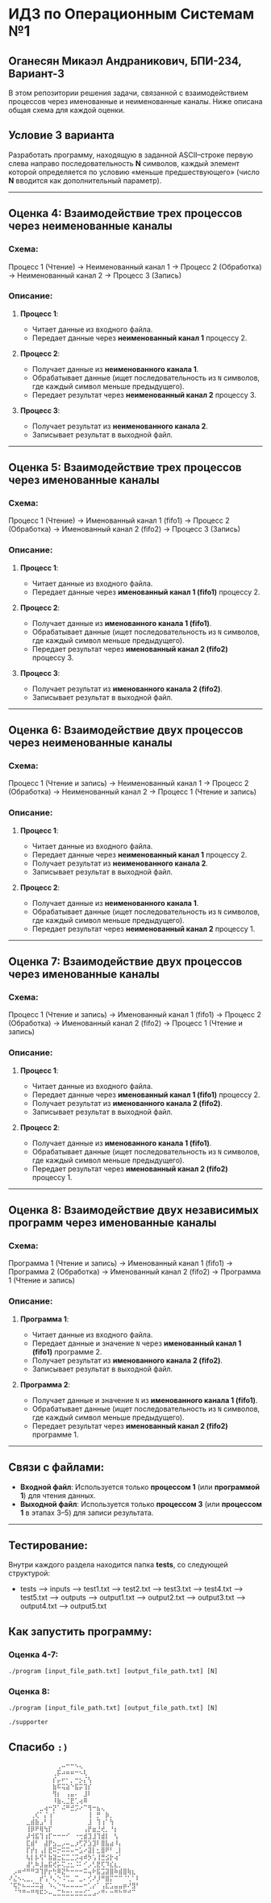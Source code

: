 # ИДЗ по Операционным Системам №1
## Оганесян Микаэл Андраникович, БПИ-234, Вариант-3

В этом репозитории решения задачи, связанной с взаимодействием процессов через именованные и неименованные каналы. Ниже описана общая схема для каждой оценки.

## Условие 3 варианта
Разработать программу, находящую в заданной ASCII–строке первую
слева направо последовательность **N** символов, каждый элемент
которой определяется по условию «меньше предшествующего» (число **N** вводится как дополнительный параметр).

---

## Оценка 4: Взаимодействие трех процессов через неименованные каналы

### Схема:
Процесс 1 (Чтение) → Неименованный канал 1 → Процесс 2 (Обработка) → Неименованный канал 2 → Процесс 3 (Запись)


### Описание:
1. **Процесс 1**:
   - Читает данные из входного файла.
   - Передает данные через **неименованный канал 1** процессу 2.

2. **Процесс 2**:
   - Получает данные из **неименованного канала 1**.
   - Обрабатывает данные (ищет последовательность из `N` символов, где каждый символ меньше предыдущего).
   - Передает результат через **неименованный канал 2** процессу 3.

3. **Процесс 3**:
   - Получает результат из **неименованного канала 2**.
   - Записывает результат в выходной файл.

---

## Оценка 5: Взаимодействие трех процессов через именованные каналы

### Схема:
Процесс 1 (Чтение) → Именованный канал 1 (fifo1) → Процесс 2 (Обработка) → Именованный канал 2 (fifo2) → Процесс 3 (Запись)

### Описание:
1. **Процесс 1**:
   - Читает данные из входного файла.
   - Передает данные через **именованный канал 1 (fifo1)** процессу 2.

2. **Процесс 2**:
   - Получает данные из **именованного канала 1 (fifo1)**.
   - Обрабатывает данные (ищет последовательность из `N` символов, где каждый символ меньше предыдущего).
   - Передает результат через **именованный канал 2 (fifo2)** процессу 3.

3. **Процесс 3**:
   - Получает результат из **именованного канала 2 (fifo2)**.
   - Записывает результат в выходной файл.

---

## Оценка 6: Взаимодействие двух процессов через неименованные каналы

### Схема:
Процесс 1 (Чтение и запись) → Неименованный канал 1 → Процесс 2 (Обработка) → Неименованный канал 2 → Процесс 1 (Чтение и запись)

### Описание:
1. **Процесс 1**:
   - Читает данные из входного файла.
   - Передает данные через **неименованный канал 1** процессу 2.
   - Получает результат из **неименованного канала 2**.
   - Записывает результат в выходной файл.

2. **Процесс 2**:
   - Получает данные из **неименованного канала 1**.
   - Обрабатывает данные (ищет последовательность из `N` символов, где каждый символ меньше предыдущего).
   - Передает результат через **неименованный канал 2** процессу 1.

---

## Оценка 7: Взаимодействие двух процессов через именованные каналы

### Схема:
Процесс 1 (Чтение и запись) → Именованный канал 1 (fifo1) → Процесс 2 (Обработка) → Именованный канал 2 (fifo2) → Процесс 1 (Чтение и запись)

### Описание:
1. **Процесс 1**:
   - Читает данные из входного файла.
   - Передает данные через **именованный канал 1 (fifo1)** процессу 2.
   - Получает результат из **именованного канала 2 (fifo2)**.
   - Записывает результат в выходной файл.

2. **Процесс 2**:
   - Получает данные из **именованного канала 1 (fifo1)**.
   - Обрабатывает данные (ищет последовательность из `N` символов, где каждый символ меньше предыдущего).
   - Передает результат через **именованный канал 2 (fifo2)** процессу 1.

---

## Оценка 8: Взаимодействие двух независимых программ через именованные каналы

### Схема:
Программа 1 (Чтение и запись) → Именованный канал 1 (fifo1) → Программа 2 (Обработка) → Именованный канал 2 (fifo2) → Программа 1 (Чтение и запись)

### Описание:
1. **Программа 1**:
   - Читает данные из входного файла.
   - Передает данные и значение `N` через **именованный канал 1 (fifo1)** программе 2.
   - Получает результат из **именованного канала 2 (fifo2)**.
   - Записывает результат в выходной файл.

2. **Программа 2**:
   - Получает данные и значение `N` из **именованного канала 1 (fifo1)**.
   - Обрабатывает данные (ищет последовательность из `N` символов, где каждый символ меньше предыдущего).
   - Передает результат через **именованный канал 2 (fifo2)** программе 1.

---

## Связи с файлами:
- **Входной файл**: Используется только **процессом 1** (или **программой 1**) для чтения данных.
- **Выходной файл**: Используется только **процессом 3** (или **процессом 1** в этапах 3–5) для записи результата.

---

## Тестирование:
Внутри каждого раздела находится папка **tests**, со следующей структурой:
- tests
    --> inputs
        --> test1.txt
        --> test2.txt
        --> test3.txt
        --> test4.txt
        --> test5.txt
    --> outputs
        --> output1.txt
        --> output2.txt
        --> output3.txt
        --> output4.txt
        --> output5.txt


## Как запустить программу:
### Оценка 4-7:
```console
./program [input_file_path.txt] [output_file_path.txt] [N]
```
### Оценка 8:
```console
./program [input_file_path.txt] [output_file_path.txt] [N]
```
```console
./supporter
```


## Спасибо `:)`

`
⠀⠀⠀⠀⠀⠀⠀⠀⠀⠀⠀⢀⠤⠒⠒⠢⢄⠀⠀⠀⠀⠀⠀⠀⠀⠀⠀⠀⠀⠀
⠀⠀⠀⠀⠀⠀⠀⠀⠀⠀⢀⡯⠴⠶⠶⠒⠢⢇⠀⠀⠀⠀⠀⠀⠀⠀⠀⠀⠀⠀
⠀⠀⠀⠀⠀⠀⠀⠀⠀⠀⡎⡤⠖⠂⡀⠒⡢⡌⢣⠀⠀⠀⠀⠀⠀⠀⠀⠀⠀⠀
⠀⠀⠀⠀⠀⠀⠀⠀⠀⠀⣷⠯⢭⣵⠑⣯⡭⢹⡎⠀⠀⠀⠀⠀⠀⠀⠀⠀⠀⠀
⠀⠀⠀⠀⠀⠀⠀⠀⠀⠀⢻⡆⠀⢠⣤⠄⠀⣸⠇⠀⠀⠀⠀⠀⠀⠀⠀⠀⠀⠀
⠀⠀⠀⠀⠀⠀⠀⠀⠀⠀⠸⣷⢄⣈⣟⢁⢴⠿⠀⠀⠀⠀⠀⠀⠀⠀⠀⠀⠀⠀
⠀⠀⠀⠀⠀⠀⠀⣀⢴⠒⡝⠁⠬⠛⣚⡩⠔⠉⢻⠒⣦⢄⠀⠀⠀⠀⠀⠀⠀⠀
⠀⠀⠀⠀⠀⢀⢎⠁⡌⢰⠁⠀⠀⠀⠀⠀⠀⠀⢸⠀⡛⠀⡷⡀⠀⠀⠀⠀⠀⠀
⠀⠀⠀⠀⣀⣾⣷⣠⠃⢸⠀⠀⠀⠀⠀⠀⠀⠀⣸⠀⢹⢰⠁⢳⠀⠀⠀⠀⠀⠀
⠀⠀⠀⠀⢸⡿⠟⢿⢳⡏⠀⠀⠀⠀⠀⠀⠀⢠⡟⣶⣘⢞⡀⠘⡆⠀⠀⠀⠀⠀
⠀⠀⠀⠀⡼⢺⣯⢹⢰⡏⠒⠒⠒⠊⠀⠐⢒⣾⣹⣸⢹⣾⡇⠀⢣⠀⠀⠀⠀⠀
⠀⠀⠀⠀⣏⣾⠃⠀⣼⡟⣢⣀⡠⠤⣀⡰⢋⡝⣱⣹⠇⣿⣧⣴⠸⡄⠀⠀⠀⠀
⠀⠀⠀⠀⡏⡞⡆⢠⡇⣟⠭⡒⠭⠭⠤⠒⣡⠔⣽⡇⣂⣿⠟⠃⢀⡇⠀⠀⠀⠀
⠀⠀⠀⠀⢧⡇⡧⢫⠃⣷⣽⣒⣍⣉⣈⡩⢴⠾⡳⢡⢸⣛⣪⡗⢴⠁⠀⠀⠀⠀
⠀⠀⠀⠀⣼⢃⠷⣸⣤⣯⢞⡥⢍⣐⣂⠨⠅⠊⡠⢃⣟⢏⠹⣎⣆⡀⠀⠀⠀⠀
⠀⡠⠶⠚⠛⠛⠽⢹⡟⡖⢓⠿⣝⠓⠒⠒⠒⠭⢤⠗⣯⣩⣽⣿⠷⣾⣿⢷⣆⠀
⠜⣌⠢⢄⣀⡀⠀⡞⢡⠘⢄⠑⠨⢉⣀⠉⣀⠄⢊⠜⡸⠛⣿⡍⠉⠉⠈⢁⠁⠇
⠈⢯⡓⠦⠤⠬⠭⣵⠀⠱⢄⠑⠲⠤⠤⠤⠤⠒⢁⡔⠁⢠⣏⣡⣤⣤⡶⠜⣻⠃
⠀⠈⠙⠛⠒⠛⠻⠯⠕⠤⣀⣉⣓⣒⣂⣒⣒⣊⣁⣠⠔⠛⠂⠒⠛⠓⠛⠚⠉⠀
`
